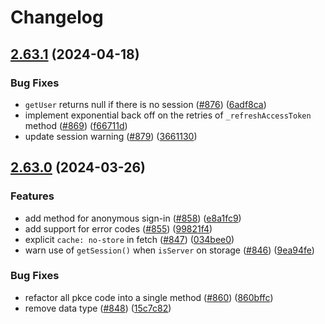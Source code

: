 # Changelog

## [2.63.1](https://github.com/khulnasoft/auth-js/compare/v2.63.0...v2.63.1) (2024-04-18)


### Bug Fixes

* `getUser` returns null if there is no session ([#876](https://github.com/khulnasoft/auth-js/issues/876)) ([6adf8ca](https://github.com/khulnasoft/auth-js/commit/6adf8caa4ca803e65f943cc88a2849f5905a044a))
* implement exponential back off on the retries of `_refreshAccessToken` method ([#869](https://github.com/khulnasoft/auth-js/issues/869)) ([f66711d](https://github.com/khulnasoft/auth-js/commit/f66711ddf87ea705a972a860d7ebfb6e0d003c6b))
* update session warning ([#879](https://github.com/khulnasoft/auth-js/issues/879)) ([3661130](https://github.com/khulnasoft/auth-js/commit/36611300fa6d1378a7633c62d2f816d3803f2774))

## [2.63.0](https://github.com/khulnasoft/gotrue-js/compare/v2.62.2...v2.63.0) (2024-03-26)


### Features

* add method for anonymous sign-in ([#858](https://github.com/khulnasoft/gotrue-js/issues/858)) ([e8a1fc9](https://github.com/khulnasoft/gotrue-js/commit/e8a1fc9a40947b949080107138eade09f06f5868))
* add support for error codes ([#855](https://github.com/khulnasoft/gotrue-js/issues/855)) ([99821f4](https://github.com/khulnasoft/gotrue-js/commit/99821f4a1f6fdb3a222cd0f660210016e6cc823e))
* explicit `cache: no-store` in fetch ([#847](https://github.com/khulnasoft/gotrue-js/issues/847)) ([034bee0](https://github.com/khulnasoft/gotrue-js/commit/034bee09c3f0a4613d9a3e7bd3bc5f70682f5a66))
* warn use of `getSession()` when `isServer` on storage ([#846](https://github.com/khulnasoft/gotrue-js/issues/846)) ([9ea94fe](https://github.com/khulnasoft/gotrue-js/commit/9ea94fe11f4a6a4b6305aa4fe75c4661074437a7))


### Bug Fixes

* refactor all pkce code into a single method ([#860](https://github.com/khulnasoft/gotrue-js/issues/860)) ([860bffc](https://github.com/khulnasoft/gotrue-js/commit/860bffc8f75292e71630fb7241e11a754200dab8))
* remove data type ([#848](https://github.com/khulnasoft/gotrue-js/issues/848)) ([15c7c82](https://github.com/khulnasoft/gotrue-js/commit/15c7c8258b2d42d3378be4f7738c728a07523579))
